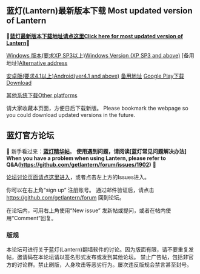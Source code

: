 ## 蓝灯(Lantern)最新版本下载 Most updated version of Lantern

**🔴[蓝灯最新版本下载地址请点这里Click here for most updated version of Lantern](https://github.com/getlantern/forum/issues/833)🔴**


[Windows 版本(要求XP SP3以上)Windows Version (XP SP3 and above)](https://raw.githubusercontent.com/getlantern/lantern-binaries/master/lantern-installer.exe)      [备用地址][Alternative address](https://s3.amazonaws.com/lantern/lantern-installer.exe)  

[安卓版(要求4.1以上)Android(ver4.1 and above)](https://raw.githubusercontent.com/getlantern/lantern-binaries/master/lantern-installer.apk)               [备用地址](https://s3.amazonaws.com/lantern/lantern-installer.apk)  [Google Play下载Download](https://play.google.com/store/apps/details?id=org.getlantern.lantern) 

[其他系统下载Other platforms](https://github.com/getlantern/forum/issues/833)

请大家收藏本页面，方便日后下载新版。
Please bookmark the webpage so you could download updated versions in the future.

## 蓝灯官方论坛

🔴 新手看过来：**[蓝灯精华帖](https://github.com/getlantern/forum/issues?q=is%3Aopen+is%3Aissue+label%3A%E7%B2%BE%E5%8D%8E)**。
**使用遇到问题，请阅读[蓝灯常见问题解决办法] When you have a problem when using Lantern, please refer to Q&A(https://github.com/getlantern/forum/issues/1902)** 
🔴

[论坛讨论页面请点这里进入](https://github.com/getlantern/forum/issues?q=is%3Aissue+is%3Aopen+sort%3Aupdated-desc)，或者点击左上方的Issues进入。

你可以在右上角“sign up” 注册账号。 通过邮件验证后，请点击 https://github.com/getlantern/forum 回到论坛。

在论坛内，可用右上角使用“New issue” 发新帖或提问，或者在帖内使用“Comment”回复。

### 版规

本论坛可进行关于蓝灯(Lantern)翻墙软件的讨论。因为版面有限，请不要重复发帖，邀请码在本论坛请以签名形式发布或发到其他论坛。
禁止广告帖，包括非官方的讨论群。禁止刷版，人身攻击等恶劣行为。屡次违反版规会禁言甚至封号。

